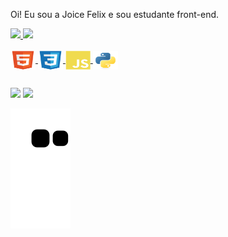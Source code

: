 Oi! Eu sou a Joice Felix e sou estudante front-end. 

<div >
    <a href="https://github.com/joicefelixc">
    <img height="150em" src="https://github-readme-stats.vercel.app/api?username=joicefelixc&show_icons=true&theme=buefy&include_all_commits=true&count_private=true"/>
    <img height="130em" src="https://github-readme-stats.vercel.app/api/top-langs/?username=joicefelixc&layout=compact&langs_count=7&theme=buefy"/>
</div>
  
 <div style="display: inline_block"><br>
    <img align="center" alt="Rafa-HTML" height="30" width="40" src="https://raw.githubusercontent.com/devicons/devicon/master/icons/html5/html5-original.svg">
    <img align="center" alt="Rafa-CSS" height="30" width="40" src="https://raw.githubusercontent.com/devicons/devicon/master/icons/css3/css3-original.svg">
    <img align="center" alt="Rafa-Js" height="30" width="40" src="https://raw.githubusercontent.com/devicons/devicon/master/icons/javascript/javascript-plain.svg">
    <img align="center" alt="Rafa-Python" height="30" width="40" src="https://raw.githubusercontent.com/devicons/devicon/master/icons/python/python-original.svg">
 </div>
  
  ##
  
  <div>
  <a href="https://instagram.com/joicecarvalho01" target="_blank"><img src="https://img.shields.io/badge/-Instagram-%23E4405F?style=for-the-badge&logo=instagram&logoColor=white" target="_blank"></a>
  <a href="https://www.linkedin.com/in/joicefelix" target="_blank"><img src="https://img.shields.io/badge/-LinkedIn-%230077B5?style=for-the-badge&logo=linkedin&logoColor=white" target="_blank"></a> 
  </div>

 ![Snake animation](https://github.com/joicefelixc/joicefelixc/blob/output/github-contribution-grid-snake.svg)
